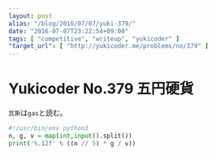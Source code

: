 ```yaml
---
layout: post
alias: "/blog/2016/07/07/yuki-379/"
date: "2016-07-07T23:22:54+09:00"
tags: [ "competitive", "writeup", "yukicoder" ]
"target_url": [ "http://yukicoder.me/problems/no/379" ]
---
```


# Yukicoder No.379 五円硬貨

`瓦斯`は`gas`と読む。

``` python
#!/usr/bin/env python3
n, g, v = map(int,input().split())
print('%.12f' % ((n // 5) * g / v))
```
